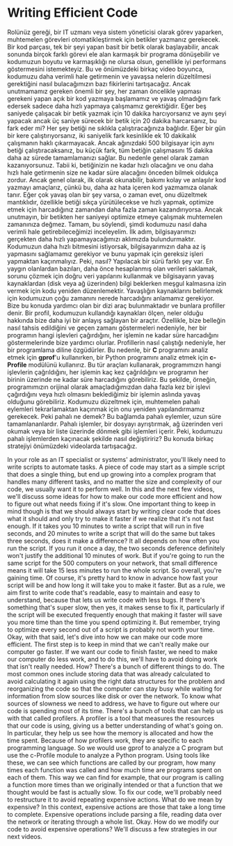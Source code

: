 # Writing Efficient Code

Rolünüz gereği, bir IT uzmanı veya sistem yöneticisi olarak görev yaparken, muhtemelen görevleri otomatikleştirmek için betikler yazmanız gerekecek. Bir kod parçası, tek bir şeyi yapan basit bir betik olarak başlayabilir, ancak sonunda birçok farklı görevi ele alan karmaşık bir programa dönüşebilir ve kodumuzun boyutu ve karmaşıklığı ne olursa olsun, genellikle iyi performans göstermesini istemekteyiz. Bu ve önümüzdeki birkaç video boyunca, kodumuzu daha verimli hale getirmenin ve yavaşsa nelerin düzeltilmesi gerektiğini nasıl bulacağımızın bazı fikirlerini tartışacağız. Ancak unutmamamız gereken önemli bir şey, her zaman öncelikle yapması gerekeni yapan açık bir kod yazmaya başlamamız ve yavaş olmadığını fark edersek sadece daha hızlı yapmaya çalışmamız gerektiğidir. Eğer beş saniyede çalışacak bir betik yazmak için 10 dakika harcıyorsanız ve aynı şeyi yapacak ancak üç saniye sürecek bir betik için 20 dakika harcarsanız, bu fark eder mi? Her şey betiği ne sıklıkla çalıştıracağınıza bağlıdır. Eğer bir gün bir kere çalıştırıyorsanız, iki saniyelik fark kesinlikle ek 10 dakikalık çalışmanın haklı çıkarmayacak. Ancak ağınızdaki 500 bilgisayar için aynı betiği çalıştıracaksanız, bu küçük fark, tüm betiğin çalışmasını 15 dakika daha az sürede tamamlamanızı sağlar. Bu nedenle genel olarak zaman kazanıyorsunuz. Tabii ki, betiğinizin ne kadar hızlı olacağını ve onu daha hızlı hale getirmenin size ne kadar süre alacağını önceden bilmek oldukça zordur. Ancak genel olarak, ilk olarak okunabilir, bakımı kolay ve anlaşılır kod yazmayı amaçlarız, çünkü bu, daha az hata içeren kod yazmamıza olanak tanır. Eğer çok yavaş olan bir şey varsa, o zaman evet, onu düzeltmek mantıklıdır, özellikle betiği sıkça yürütülecekse ve hızlı yapmak, optimize etmek için harcadığınız zamandan daha fazla zaman kazandırıyorsa. Ancak unutmayın, bir betikten her saniyeyi optimize etmeye çalışmak muhtemelen zamanınıza değmez. Tamam, bu söylendi, şimdi kodumuzu nasıl daha verimli hale getirebileceğimizi inceleyelim. İlk adım, bilgisayarımızı gerçekten daha hızlı yapamayacağımızı aklımızda bulundurmaktır. Kodumuzun daha hızlı bitmesini istiyorsak, bilgisayarımızın daha az iş yapmasını sağlamamız gerekiyor ve bunu yapmak için gereksiz işleri yapmaktan kaçınmalıyız. Peki, nasıl? Yapılacak bir sürü farklı şey var. En yaygın olanlardan bazıları, daha önce hesaplanmış olan verileri saklamak, sorunu çözmek için doğru veri yapılarını kullanmak ve bilgisayarın yavaş kaynaklardan (disk veya ağ üzerinden) bilgi beklerken meşgul kalmasına izin vermek için kodu yeniden düzenlemektir. Yavaşlığın kaynaklarını belirlemek için kodumuzun çoğu zamanını nerede harcadığını anlamamız gerekiyor. Bize bu konuda yardımcı olan bir dizi araç bulunmaktadır ve bunlara profiller denir. Bir profil, kodumuzun kullandığı kaynakları ölçen, neler olduğu hakkında bize daha iyi bir anlayış sağlayan bir araçtır. Özellikle, bize belleğin nasıl tahsis edildiğini ve geçen zamanı göstermeleri nedeniyle, her bir programın hangi işlevleri çağırdığını, her işlemin ne kadar süre harcadığını göstermelerinde bize yardımcı olurlar. Profillerin nasıl çalıştığı nedeniyle, her bir programlama diline özgüdürler. Bu nedenle, bir **C** programını analiz etmek için **gprof**'u kullanırken, bir Python programını analiz etmek için **c-Profile** modülünü kullanırız. Bu tür araçları kullanarak, programımızın hangi işlevlerin çağrıldığını, her işlemin kaç kez çağrıldığını ve programın her birinin üzerinde ne kadar süre harcadığını görebiliriz. Bu şekilde, örneğin, programımızın orijinal olarak amaçladığımızdan daha fazla kez bir işlevi çağırdığını veya hızlı olmasını beklediğimiz bir işlemin aslında yavaş olduğunu görebiliriz. Kodumuzu düzeltmek için, muhtemelen pahalı eylemleri tekrarlamaktan kaçınmak için onu yeniden yapılandırmamız gerekecek. Peki pahalı ne demek? Bu bağlamda pahalı eylemler, uzun süre tamamlananlardır. Pahalı işlemler, bir dosyayı ayrıştırmak, ağ üzerinden veri okumak veya bir liste üzerinde dönmek gibi işlemleri içerir. Peki, kodumuzu pahalı işlemlerden kaçınacak şekilde nasıl değiştiririz? Bu konuda birkaç stratejiyi önümüzdeki videolarda tartışacağız.

In your role as an IT specialist or systems' administrator, you'll likely need to write scripts to automate tasks. A piece of code may start as a simple script that does a single thing, but end up growing into a complex program that handles many different tasks, and no matter the size and complexity of our code, we usually want it to perform well. In this and the next few videos, we'll discuss some ideas for how to make our code more efficient and how to figure out what needs fixing if it's slow. One important thing to keep in mind though is that we should always start by writing clear code that does what it should and only try to make it faster if we realize that it's not fast enough. If it takes you 10 minutes to write a script that will run in five seconds, and 20 minutes to write a script that will do the same but takes three seconds, does it make a difference? It all depends on how often you run the script. If you run it once a day, the two seconds deference definitely won't justify the additional 10 minutes of work. But if you're going to run the same script for the 500 computers on your network, that small difference means it will take 15 less minutes to run the whole script. So overall, you're gaining time. Of course, it's pretty hard to know in advance how fast your script will be and how long it will take you to make it faster. But as a rule, we aim first to write code that's readable, easy to maintain and easy to understand, because that lets us write code with less bugs. If there's something that's super slow, then yes, it makes sense to fix it, particularly if the script will be executed frequently enough that making it faster will save you more time than the time you spend optimizing it. But remember, trying to optimize every second out of a script is probably not worth your time. Okay, with that said, let's dive into how we can make our code more efficient. The first step is to keep in mind that we can't really make our computer go faster. If we want our code to finish faster, we need to make our computer do less work, and to do this, we'll have to avoid doing work that isn't really needed. How? There's a bunch of different things to do. The most common ones include storing data that was already calculated to avoid calculating it again using the right data structures for the problem and reorganizing the code so that the computer can stay busy while waiting for information from slow sources like disk or over the network. To know what sources of slowness we need to address, we have to figure out where our code is spending most of its time. There's a bunch of tools that can help us with that called profilers. A profiler is a tool that measures the resources that our code is using, giving us a better understanding of what's going on. In particular, they help us see how the memory is allocated and how the time spent. Because of how profilers work, they are specific to each programming language. So we would use gprof to analyze a C program but use the c-Profile module to analyze a Python program. Using tools like these, we can see which functions are called by our program, how many times each function was called and how much time are programs spent on each of them. This way we can find for example, that our program is calling a function more times than we originally intended or that a function that we thought would be fast is actually slow. To fix our code, we'll probably need to restructure it to avoid repeating expensive actions. What do we mean by expensive? In this context, expensive actions are those that take a long time to complete. Expensive operations include parsing a file, reading data over the network or iterating through a whole list. Okay. How do we modify our code to avoid expensive operations? We'll discuss a few strategies in our next videos.